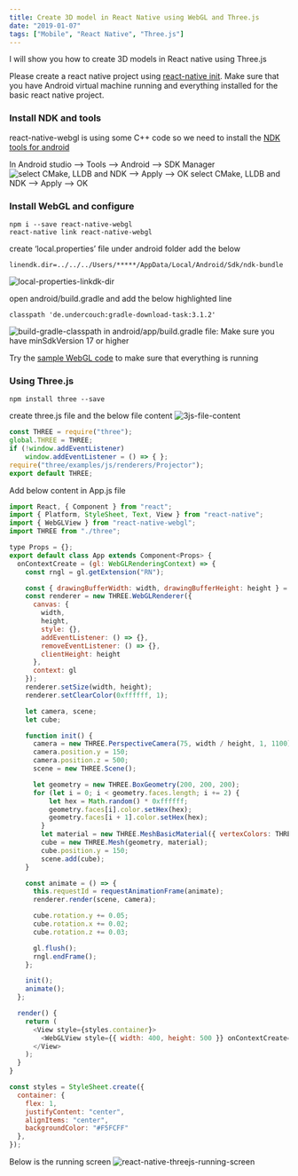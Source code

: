 ```yaml
---
title: Create 3D model in React Native using WebGL and Three.js
date: "2019-01-07"
tags: ["Mobile", "React Native", "Three.js"]
---
```


I will show you how to create 3D models in React native using Three.js

Please create a react native project using [react-native init](https://facebook.github.io/react-native/docs/getting-started.html). Make sure that you have Android virtual machine running and everything installed for the basic react native project.

### Install NDK and tools

react-native-webgl is using some C++ code so we need to install the [NDK tools for android](https://developer.android.com/ndk/guides/index.html#download-ndk)

In Android studio –> Tools –> Android –> SDK Manager
![select CMake, LLDB and NDK –> Apply –> OK](./android-sdk-manager.jpg)
select CMake, LLDB and NDK –> Apply –> OK

### Install WebGL and configure

```
npm i --save react-native-webgl
react-native link react-native-webgl
```

create ‘local.properties’ file under android folder add the below

```
linendk.dir=../../../Users/*****/AppData/Local/Android/Sdk/ndk-bundle
```

![local-properties-linkdk-dir](./local-properties-linkdk-dir.jpg)

open android/build.gradle and add the below highlighted line

```
classpath 'de.undercouch:gradle-download-task:3.1.2'
```

![build-gradle-classpath](./build-gradle-classpath.jpg)
in android/app/build.gradle file: Make sure you have minSdkVersion 17 or higher

Try the [sample WebGL code](https://github.com/react-community/react-native-webgl#usage) to make sure that everything is running

### Using Three.js

```
npm install three --save
```

create three.js file and the below file content
![3js-file-content](./3js-file-content.jpg)

```JavaScript
const THREE = require("three");
global.THREE = THREE;
if (!window.addEventListener)
    window.addEventListener = () => { };
require("three/examples/js/renderers/Projector");
export default THREE;
```

Add below content in App.js file

```JavaScript
import React, { Component } from "react";
import { Platform, StyleSheet, Text, View } from "react-native";
import { WebGLView } from "react-native-webgl";
import THREE from "./three";

type Props = {};
export default class App extends Component<Props> {
  onContextCreate = (gl: WebGLRenderingContext) => {
    const rngl = gl.getExtension("RN");

    const { drawingBufferWidth: width, drawingBufferHeight: height } = gl;
    const renderer = new THREE.WebGLRenderer({
      canvas: {
        width,
        height,
        style: {},
        addEventListener: () => {},
        removeEventListener: () => {},
        clientHeight: height
      },
      context: gl
    });
    renderer.setSize(width, height);
    renderer.setClearColor(0xffffff, 1);

    let camera, scene;
    let cube;

    function init() {
      camera = new THREE.PerspectiveCamera(75, width / height, 1, 1100);
      camera.position.y = 150;
      camera.position.z = 500;
      scene = new THREE.Scene();

      let geometry = new THREE.BoxGeometry(200, 200, 200);
      for (let i = 0; i < geometry.faces.length; i += 2) {
          let hex = Math.random() * 0xffffff;
          geometry.faces[i].color.setHex(hex);
          geometry.faces[i + 1].color.setHex(hex);
        }
        let material = new THREE.MeshBasicMaterial({ vertexColors: THREE.FaceColors, overdraw: 0.5 });
        cube = new THREE.Mesh(geometry, material);
        cube.position.y = 150;
        scene.add(cube);
    }

    const animate = () => {
      this.requestId = requestAnimationFrame(animate);
      renderer.render(scene, camera);

      cube.rotation.y += 0.05;
      cube.rotation.x += 0.02;
      cube.rotation.z += 0.03;

      gl.flush();
      rngl.endFrame();
    };

    init();
    animate();
  };

  render() {
    return (
      <View style={styles.container}>
        <WebGLView style={{ width: 400, height: 500 }} onContextCreate={this.onContextCreate} />
      </View>
    );
  }
}

const styles = StyleSheet.create({
  container: {
    flex: 1,
    justifyContent: "center",
    alignItems: "center",
    backgroundColor: "#F5FCFF"
  },
});
```

Below is the running screen
![react-native-threejs-running-screen](./react-native-threejs-running-screen.jpg)
